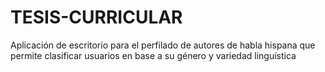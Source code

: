 # TESIS-CURRICULAR
Aplicación de escritorio para el perfilado de autores de habla hispana que permite clasificar usuarios en base a su género y variedad linguística
